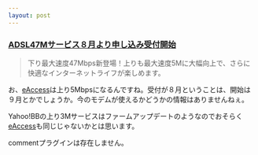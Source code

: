 ```yaml
---
layout: post
---
```

<h3><a href="http://www.eaccess.co.jp/service/47m/index.html">ADSL47Mサービス８月より申し込み受付開始</a></h3>
<blockquote><p>下り最大速度47Mbps新登場！上りも最大速度5Mに大幅向上で、さらに快適なインターネットライフが楽しめます。</p>
</blockquote>
<p>お、<a href="http://www.eaccess.co.jp/">eAccess</a>は上り5Mbpsになるんですね。受付が８月ということは、開始は９月とかでしょうか。今のモデムが使えるかどうかの情報はありませんねぇ。</p>
<p>Yahoo!BBの上り3Mサービスはファームアップデートのようなのでおそらく<a href="http://www.eaccess.co.jp/">eAccess</a>も同じじゃないかとは思います。</p>
<p><span class="error">commentプラグインは存在しません。</span> </p>

